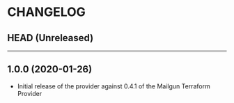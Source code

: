 CHANGELOG
=========

## HEAD (Unreleased)

---

## 1.0.0 (2020-01-26)
* Initial release of the provider against 0.4.1 of the Mailgun Terraform Provider
